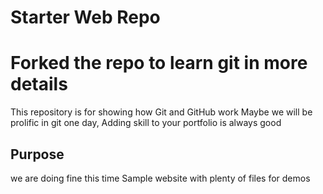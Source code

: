 # Starter Web Repo
# Forked the repo to learn git in more details
This repository is for showing how Git and GitHub work
Maybe we will be prolific in git one day, Adding skill to your portfolio is always good
## Purpose
we are doing fine this time
Sample website with plenty of files for demos
